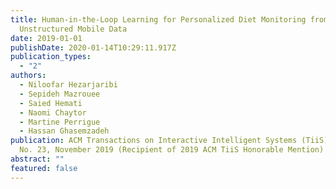 ```yaml
---
title: Human-in-the-Loop Learning for Personalized Diet Monitoring from
  Unstructured Mobile Data
date: 2019-01-01
publishDate: 2020-01-14T10:29:11.917Z
publication_types:
  - "2"
authors:
  - Niloofar Hezarjaribi
  - Sepideh Mazrouee
  - Saied Hemati
  - Naomi Chaytor
  - Martine Perrigue
  - Hassan Ghasemzadeh
publication: ACM Transactions on Interactive Intelligent Systems (TiiS), Article
  No. 23, November 2019 (Recipient of 2019 ACM TiiS Honorable Mention)
abstract: ""
featured: false
---
```

